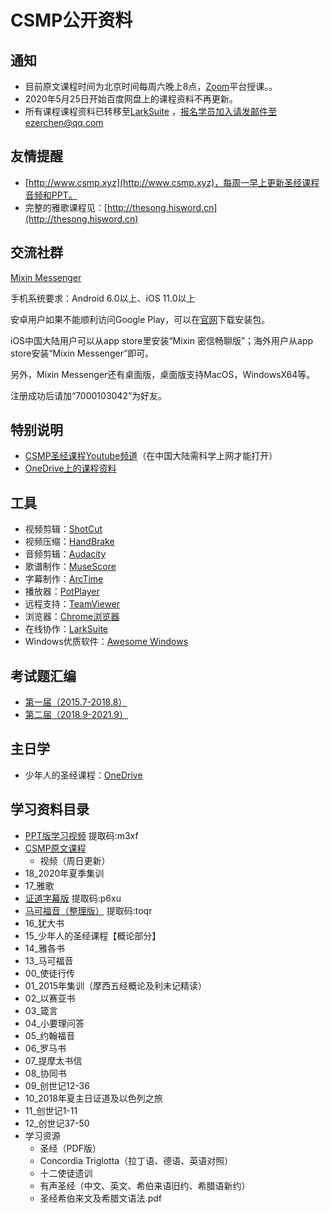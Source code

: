 # CSMP公开资料

## 通知

* 目前原文课程时间为北京时间每周六晚上8点，[Zoom](/zoom.md)平台授课。。
* 2020年5月25日开始百度网盘上的课程资料不再更新。
* 所有课程课程资料已转移至[LarkSuite](https://www.larksuite.com/download) ，报名学员加入请发邮件至ezerchen@qq.com

## 友情提醒

* [http://www.csmp.xyz](http://www.csmp.xyz)，每周一早上更新圣经课程音频和PPT。
* 完整的雅歌课程见：[http://thesong.hisword.cn](http://thesong.hisword.cn)

## 交流社群

[Mixin Messenger](https://mixin.one/messenger)

手机系统要求：Android 6.0以上、iOS 11.0以上

安卓用户如果不能顺利访问Google Play，可以在[官网](https://mixin.one/messenger)下载安装包。

iOS中国大陆用户可以从app store里安装“Mixin 密信畅聊版”；海外用户从app store安装“Mixin Messenger”即可。

另外，Mixin Messenger还有桌面版，桌面版支持MacOS，WindowsX64等。

注册成功后请加“7000103042”为好友。

## 特别说明

* [CSMP圣经课程Youtube频道](https://www.youtube.com/channel/UC2MgB-upjmPWAP_p7hdk_MQ)（在中国大陆需科学上网才能打开）
* [OneDrive上的课程资料](https://1drv.ms/f/s!AgnuHY2oXaZp_HPkjxIc4fSR_hRc)

## 工具

* 视频剪辑：[ShotCut](https://shotcut.org/)
* 视频压缩：[HandBrake](https://handbrake.fr/)
* 音频剪辑：[Audacity](https://www.audacityteam.org/)
* 歌谱制作：[MuseScore](https://musescore.org/)
* 字幕制作：[ArcTime](https://www.arctime.cn/)
* 播放器：[PotPlayer](https://potplayer.daum.net/)
* 远程支持：[TeamViewer](https://www.teamviewer.com/)
* 浏览器：[Chrome浏览器](https://dl.pconline.com.cn/download/51614.html)
* 在线协作：[LarkSuite](https://www.larksuite.com/download)
* Windows优质软件：[Awesome Windows](https://github.com/Awesome-Windows/Awesome/blob/master/README-cn.md)

## 考试题汇编

* [第一届（2015.7-2018.8）](./csmp-exam-1st.md)  
* [第二届（2018.9-2021.9）](./csmp-exam-2nd.md)  

## 主日学

* 少年人的圣经课程：[OneDrive](https://1drv.ms/u/s!AgnuHY2oXaZpgbYlM2JSVvocUY-E9g?e=08qicA)

## 学习资料目录

* [PPT版学习视频](https://pan.baidu.com/s/1XvIRHxzyavBoJVxo_9TlYA) 提取码:m3xf
* [CSMP原文课程](https://pan.baidu.com/s/1ZPt9z9TC-e0gKSqs6PsrFw)
  * 视频（周日更新）
* 18_2020年夏季集训
* 17_雅歌
* [证道字幕版](https://pan.baidu.com/s/19Y_vRgGvRRwGkzNMPLCR1g) 提取码:p6xu
* [马可福音（整理版）](https://pan.baidu.com/s/1k21RPagDL2t2SxvAeydaMA) 提取码:toqr
* 16_犹大书
* 15_少年人的圣经课程【概论部分】
* 14_雅各书
* 13_马可福音
* 00_使徒行传
* 01_2015年集训（摩西五经概论及利未记精读）
* 02_以赛亚书
* 03_箴言
* 04_小要理问答
* 05_约翰福音
* 06_罗马书
* 07_提摩太书信
* 08_协同书
* 09_创世记12-36
* 10_2018年夏主日证道及以色列之旅
* 11_创世记1-11
* 12_创世记37-50
* 学习资源
  * 圣经（PDF版）
  * Concordia Triglotta（拉丁语、德语、英语对照）
  * 十二使徒遗训
  * 有声圣经（中文、英文、希伯来语旧约、希腊语新约）
  * 圣经希伯来文及希腊文语法.pdf
